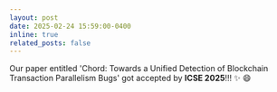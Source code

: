 ```yaml
---
layout: post
date: 2025-02-24 15:59:00-0400
inline: true
related_posts: false
---
```


Our paper entitled 'Chord: Towards a Unified Detection of Blockchain Transaction Parallelism Bugs' got accepted by **ICSE 2025**!!! :sparkles: :smile:
